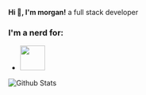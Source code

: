 **Hi 👋, I'm morgan!**
a full stack developer

### I'm a nerd for:
* <img height="50" src="https://raw.githubusercontent.com/bablubambal/All_logo_and_pictures/main/databases/mysql.svg">

<img align="center" src="https://github-readme-stats.vercel.app/api?username=mvvrgan&show_icons=true&include_all_commits=true&theme=dark&count_private=true&include_all_commits=true" alt="Github Stats" />
